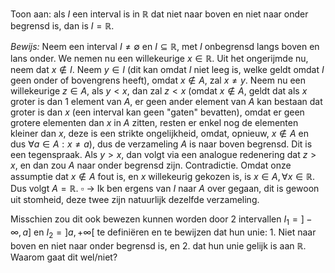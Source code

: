 Toon aan: als $I$ een interval is in $\mathbb{R}$ dat niet naar boven en niet naar onder begrensd is, dan is $I = \mathbb{R}$.

*Bewijs:*
Neem een interval $I \neq \emptyset$ en $I \subseteq \mathbb{R}$, met $I$ onbegrensd langs boven en lans onder. We nemen nu een willekeurige $x \in \mathbb{R}$. Uit het ongerijmde nu, neem dat $x \notin I$. Neem $y \in I$ (dit kan omdat $I$ niet leeg is, welke geldt omdat $I$ geen onder of bovengrens heeft), omdat $x \notin A$, zal $x \neq y$. Neem nu een willekeurige $z \in A$, als $y<x$, dan zal $z<x$ (omdat $x \notin A$, geldt dat als $x$ groter is dan 1 element van $A$, er geen ander element van $A$ kan bestaan dat groter is dan $x$ (een interval kan geen "gaten" bevatten), omdat er geen grotere elementen dan $x$ in $A$ zitten, resten er enkel nog de elementen kleiner dan $x$, deze is een strikte ongelijkheid, omdat, opnieuw, $x \notin A$ en dus $\forall a \in A: x \neq a$), dus de verzameling $A$ is naar boven begrensd. 
Dit is een tegenspraak. Als $y>x$, dan volgt via een analogue redenering dat $z>x$, en dan zou $A$ naar onder begrensd zijn. Contradictie.
Omdat onze assumptie dat $x \notin A$ fout is, en $x$ willekeurig gekozen is, is $x \in A, \forall x \in \mathbb{R}$. Dus volgt $A = \mathbb{R}$.
$\square$
-> Ik ben ergens van $I$ naar $A$ over gegaan, dit is gewoon uit stomheid, deze twee zijn natuurlijk dezelfde verzameling.

Misschien zou dit ook bewezen kunnen worden door 2 intervallen $I_{1}=]-\infty, a]$ en $I_{2} =]a,+\infty[$ te definiëren en te bewijzen dat hun unie: 1. Niet naar boven en niet naar onder begrensd is, en 2. dat hun unie gelijk is aan $\mathbb{R}$. Waarom gaat dit wel/niet?
